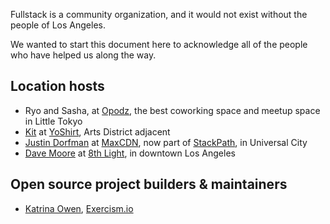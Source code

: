 Fullstack is a community organization, and it would not exist without the people of Los Angeles.

We wanted to start this document here to acknowledge all of the people who have helped us along the way.

## Location hosts
- Ryo and Sasha, at [Opodz](http://www.opodz.com/), the best coworking space and meetup space in Little Tokyo
- [Kit](https://github.com/kpearson) at [YoShirt](http://yoshirt.com/), Arts District adjacent
- [Justin Dorfman](http://github.com/jdorfman) at [MaxCDN](https://www.maxcdn.com/), now part of [StackPath](https://www.stackpath.com/), in Universal City
- [Dave Moore](https://github.com/dcmoore) at [8th Light](https://github.com/8thlight), in downtown Los Angeles

## Open source project builders & maintainers
- [Katrina Owen](https://github.com/kytrinyx), [Exercism.io](https://github.com/exercism/)
